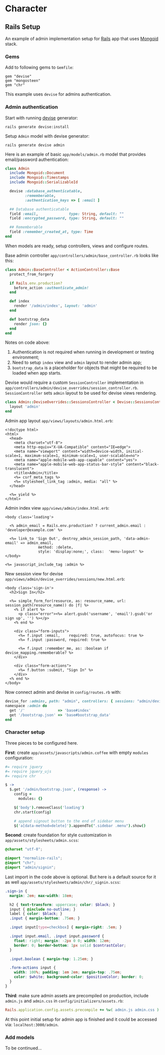 # Character

## Rails Setup

An example of admin implementation setup for [Rails](https://github.com/rails/rails) app that uses [Mongoid](https://github.com/mongoid/mongoid) stack.


### Gems

Add to following gems to ```Gemfile```:

    gem "devise"
    gem "mongosteen"
    gem "chr"

This example uses ```devise``` for admins authentication.


### Admin authentication

Start with running [devise](https://github.com/plataformatec/devise) generator:

    rails generate devise:install

Setup ```Admin``` model with devise generator:

    rails generate devise admin

Here is an example of basic ```app/models/admin.rb``` model that provides email/password authentication:

```ruby
class Admin
  include Mongoid::Document
  include Mongoid::Timestamps
  include Mongoid::SerializableId

  devise :database_authenticatable,
         :rememberable,
         :authentication_keys => [ :email ]

  ## Database authenticatable
  field :email,              type: String, default: ""
  field :encrypted_password, type: String, default: ""

  ## Rememberable
  field :remember_created_at, type: Time
end
```

When models are ready, setup controllers, views and configure routes.

Base admin controller ```app/controllers/admin/base_controller.rb``` looks like this:

```ruby
class Admin::BaseController < ActionController::Base
  protect_from_forgery

  if Rails.env.production?
    before_action :authenticate_admin!
  end

  def index
    render '/admin/index', layout: 'admin'
  end

  def bootstrap_data
    render json: {}
  end
end
```

Notes on code above:

  1. Authentication is not required when running in development or testing environment;
  2. Need to setup ```index``` view and ```admin``` layout to render admin app;
  3. ```bootstrap_data``` is a placeholder for objects that might be required to be loaded when app starts.

Devise would require a custom ```SessionController``` implementation in ```app/controllers/admin/devise_overrides/session_controller.rb```. ```SessionController``` sets ```admin``` layout to be used for devise views rendering.

```ruby
class Admin::DeviseOverrides::SessionsController < Devise::SessionsController
  layout 'admin'
end
```

Admin app layout ```app/views/layouts/admin.html.erb```:

```erb
<!doctype html>
<html>
  <head>
    <meta charset="utf-8">
    <meta http-equiv="X-UA-Compatible" content="IE=edge">
    <meta name="viewport" content="width=device-width, initial-scale=1, maximum-scale=1, minimum-scale=1, user-scalable=no">
    <meta name="apple-mobile-web-app-capable" content="yes">
    <meta name="apple-mobile-web-app-status-bar-style" content="black-translucent">
    <title>Admin</title>
    <%= csrf_meta_tags %>
    <%= stylesheet_link_tag :admin, media: "all" %>
  </head>

  <%= yield %>
</html>
```

Admin index view ```app/views/admin/index.html.erb```:

```erb
<body class='loading'>

  <% admin_email = Rails.env.production? ? current_admin.email : 'developer@example.com' %>

  <%= link_to 'Sign Out', destroy_admin_session_path, 'data-admin-email' => admin_email,
               method: :delete,
               style: 'display:none;', class:  'menu-logout' %>
</body>

<%= javascript_include_tag :admin %>
```

New session view for devise ```app/views/admin/devise_overrides/sessions/new.html.erb```:

```erb
<body class='sign-in'>
  <h2>Sign In</h2>

  <%= simple_form_for(resource, as: resource_name, url: session_path(resource_name)) do |f| %>
    <% if alert %>
      <p class="error"><%= alert.gsub('username', 'email').gsub('or sign up', '') %></p>
    <% end %>

    <div class="form-inputs">
      <%= f.input :email,    required: true, autofocus: true %>
      <%= f.input :password, required: true %>

      <%= f.input :remember_me, as: :boolean if devise_mapping.rememberable? %>
    </div>

    <div class="form-actions">
      <%= f.button :submit, "Sign In" %>
    </div>
  <% end %>
</body>
```

Now connect admin and devise in ```config/routes.rb``` with:

```ruby
devise_for :admins, path: "admin", controllers: { sessions: "admin/devise_overrides/sessions" }
namespace :admin do
  get '/'               => 'base#index'
  get '/bootstrap.json' => 'base#bootstrap_data'
end
```


### Character setup

Three pieces to be configured here.

**First**: create ```app/assets/javascripts/admin.coffee``` with empty ```modules``` configuration:

```coffee
#= require jquery
#= require jquery_ujs
#= require chr

$ ->
  $.get '/admin/bootstrap.json', (response) ->
    config =
      modules: {}

    $('body').removeClass('loading')
    chr.start(config)

    # append signout button to the end of sidebar menu
    $('a[data-method=delete]').appendTo(".sidebar .menu").show()
```

**Second**: create foundation for style customization in ```app/assets/stylesheets/admin.scss```:

```scss
@charset "utf-8";

@import "normalize-rails";
@import "chr";
@import "admin/signin";
```

Last import in the code above is optional. But here is a default source for it as well ```app/assets/stylesheets/admin/chr/_signin.scss```:

```scss
.sign-in {
  margin: 2em; max-width: 18em;

  h2 { text-transform: uppercase; color: $black; }
  input { @include no-outline; }
  label { color: $black; }
  .input { margin-bottom: .75em; }

  .input input[type=checkbox] { margin-right: .5em; }

  .input input.email, .input input.password {
    float: right; margin: -2px 0 0; width: 12em;
    border: 0; border-bottom: 1px solid $contrastColor;
  }

  .input.boolean { margin-top: 1.25em; }

  .form-actions input {
    width: 100%; padding: 1em 2em; margin-top: .75em;
    color: $white; background-color: $positiveColor; border: 0;
  }
}

```

**Third**: make sure admin assets are precompiled on production, include ```admin.js``` and ```admin.css``` in ```config/initializers/assets.rb```:

```ruby
Rails.application.config.assets.precompile += %w( admin.js admin.css )
```

At this point initial setup for admin app is finished and it could be accessed via: ```localhost:3000/admin```.


### Add models

To be continued...




